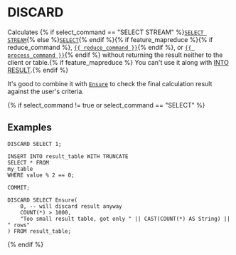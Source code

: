 # DISCARD

Calculates {% if select_command == "SELECT STREAM" %}[`SELECT STREAM`](select_stream.md){% else %}[`SELECT`](select/index.md){% endif %}{% if feature_mapreduce %}{% if reduce_command %}, [`{{ reduce_command }}`](reduce.md){% endif %}, or [`{{ process_command }}`](process.md){% endif %} without returning the result neither to the client or table.{% if feature_mapreduce %} You can't use it along with [INTO RESULT](into_result.md).{% endif %}

It's good to combine it with [`Ensure`](../builtins/basic.md#ensure) to check the final calculation result against the user's criteria.

{% if select_command != true or select_command == "SELECT" %}

## Examples

```yql
DISCARD SELECT 1;
```

```yql
INSERT INTO result_table WITH TRUNCATE
SELECT * FROM
my_table
WHERE value % 2 == 0;

COMMIT;

DISCARD SELECT Ensure(
    0, -- will discard result anyway
    COUNT(*) > 1000,
    "Too small result table, got only " || CAST(COUNT(*) AS String) || " rows"
) FROM result_table;
```

{% endif %}

